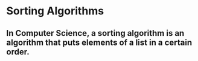 # Sorting Algorithms

## In Computer Science, a sorting algorithm is an algorithm that puts elements of a list in a certain order.
